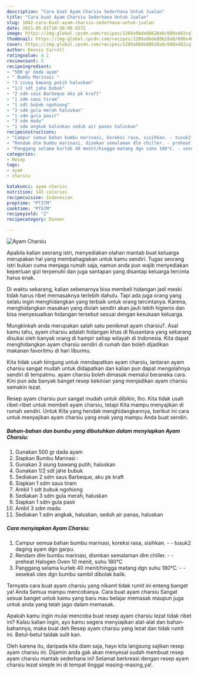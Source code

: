 ```yaml
---
description: "Cara buat Ayam Charsiu Sederhana Untuk Jualan"
title: "Cara buat Ayam Charsiu Sederhana Untuk Jualan"
slug: 1042-cara-buat-ayam-charsiu-sederhana-untuk-jualan
date: 2021-05-01T10:30:00.657Z
image: https://img-global.cpcdn.com/recipes/1289a9bde88628a0/680x482cq70/ayam-charsiu-foto-resep-utama.jpg
thumbnail: https://img-global.cpcdn.com/recipes/1289a9bde88628a0/680x482cq70/ayam-charsiu-foto-resep-utama.jpg
cover: https://img-global.cpcdn.com/recipes/1289a9bde88628a0/680x482cq70/ayam-charsiu-foto-resep-utama.jpg
author: Dennis Carroll
ratingvalue: 4.1
reviewcount: 5
recipeingredient:
- "500 gr dada ayam"
- " Bumbu Marinasi "
- "3 siung bawang putih haluskan"
- "1/2 sdt jahe bubuk"
- "2 sdm saus Barbeque aku pk kraft"
- "1 sdm saus tiram"
- "1 sdt bubuk ngohiong"
- "3 sdm gula merah haluskan"
- "1 sdm gula pasir"
- "3 sdm madu"
- "1 sdm angkak haluskan seduh air panas haluskan"
recipeinstructions:
- "Campur semua bahan bumbu marinasi, koreksi rasa, sisihkan. - tusuk2 daging ayam dgn garpu."
- "Rendam dlm bumbu marinasi, dismkan semalaman dlm chiller. - preheat Halogen Oven 10 menit, suhu 180°C"
- "Panggang selama kurleb 40 menit/hingga matang dgn suhu 180°C. - sesekali oles dgn bumbu sambil dibolak balik."
categories:
- Resep
tags:
- ayam
- charsiu

katakunci: ayam charsiu 
nutrition: 143 calories
recipecuisine: Indonesian
preptime: "PT37M"
cooktime: "PT57M"
recipeyield: "2"
recipecategory: Dinner

---
```



![Ayam Charsiu](https://img-global.cpcdn.com/recipes/1289a9bde88628a0/680x482cq70/ayam-charsiu-foto-resep-utama.jpg)

Apabila kalian seorang istri, menyediakan olahan mantab buat keluarga merupakan hal yang membahagiakan untuk kamu sendiri. Tugas seorang istri bukan cuma menjaga rumah saja, namun anda pun wajib menyediakan keperluan gizi terpenuhi dan juga santapan yang disantap keluarga tercinta harus enak.

Di waktu  sekarang, kalian sebenarnya bisa membeli hidangan jadi meski tidak harus ribet memasaknya terlebih dahulu. Tapi ada juga orang yang selalu ingin menghidangkan yang terbaik untuk orang tercintanya. Karena, menghidangkan masakan yang diolah sendiri akan jauh lebih higienis dan bisa menyesuaikan hidangan tersebut sesuai dengan kesukaan keluarga. 



Mungkinkah anda merupakan salah satu penikmat ayam charsiu?. Asal kamu tahu, ayam charsiu adalah hidangan khas di Nusantara yang sekarang disukai oleh banyak orang di hampir setiap wilayah di Indonesia. Kita dapat menghidangkan ayam charsiu sendiri di rumah dan boleh dijadikan makanan favoritmu di hari liburmu.

Kita tidak usah bingung untuk mendapatkan ayam charsiu, lantaran ayam charsiu sangat mudah untuk didapatkan dan kalian pun dapat mengolahnya sendiri di tempatmu. ayam charsiu boleh dimasak memalui beraneka cara. Kini pun ada banyak banget resep kekinian yang menjadikan ayam charsiu semakin lezat.

Resep ayam charsiu pun sangat mudah untuk dibikin, lho. Kita tidak usah ribet-ribet untuk membeli ayam charsiu, tetapi Kita mampu menyajikan di rumah sendiri. Untuk Kita yang hendak menghidangkannya, berikut ini cara untuk menyajikan ayam charsiu yang enak yang mampu Anda buat sendiri.

<!--inarticleads1-->

##### Bahan-bahan dan bumbu yang dibutuhkan dalam menyiapkan Ayam Charsiu:

1. Gunakan 500 gr dada ayam
1. Siapkan  Bumbu Marinasi :
1. Gunakan 3 siung bawang putih, haluskan
1. Gunakan 1/2 sdt jahe bubuk
1. Sediakan 2 sdm saus Barbeque, aku pk kraft
1. Siapkan 1 sdm saus tiram
1. Ambil 1 sdt bubuk ngohiong
1. Sediakan 3 sdm gula merah, haluskan
1. Siapkan 1 sdm gula pasir
1. Ambil 3 sdm madu
1. Sediakan 1 sdm angkak, haluskan, seduh air panas, haluskan




<!--inarticleads2-->

##### Cara menyiapkan Ayam Charsiu:

1. Campur semua bahan bumbu marinasi, koreksi rasa, sisihkan. - - tusuk2 daging ayam dgn garpu.
1. Rendam dlm bumbu marinasi, dismkan semalaman dlm chiller. - - preheat Halogen Oven 10 menit, suhu 180°C
1. Panggang selama kurleb 40 menit/hingga matang dgn suhu 180°C. - - sesekali oles dgn bumbu sambil dibolak balik.




Ternyata cara buat ayam charsiu yang nikamt tidak rumit ini enteng banget ya! Anda Semua mampu mencobanya. Cara buat ayam charsiu Sangat sesuai banget untuk kamu yang baru mau belajar memasak maupun juga untuk anda yang telah jago dalam memasak.

Apakah kamu ingin mulai mencoba buat resep ayam charsiu lezat tidak ribet ini? Kalau kalian ingin, ayo kamu segera menyiapkan alat-alat dan bahan-bahannya, maka buat deh Resep ayam charsiu yang lezat dan tidak rumit ini. Betul-betul taidak sulit kan. 

Oleh karena itu, daripada kita diam saja, hayo kita langsung sajikan resep ayam charsiu ini. Dijamin anda gak akan menyesal sudah membuat resep ayam charsiu mantab sederhana ini! Selamat berkreasi dengan resep ayam charsiu lezat simple ini di tempat tinggal masing-masing,ya!.

